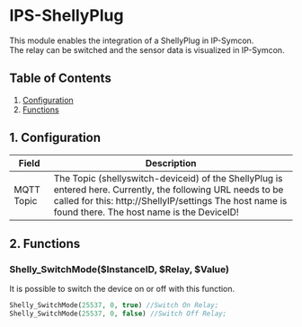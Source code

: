 # IPS-ShellyPlug
   This module enables the integration of a ShellyPlug in IP-Symcon.\
   The relay can be switched and the sensor data is visualized in IP-Symcon.   
      
   ## Table of Contents
   1. [Configuration](#1-configuration)
   2. [Functions](#2-functions)
   
   ## 1. Configuration
   
   Field        | Description
   ------------ | -------------
   MQTT Topic   | The Topic (shellyswitch-deviceid) of the ShellyPlug is entered here. Currently, the following URL needs to be called for this: http://ShellyIP/settings The host name is found there. The host name is the DeviceID!
   
   ## 2. Functions
   
   ### Shelly_SwitchMode($InstanceID, $Relay, $Value)
   It is possible to switch the device on or off with this function.
   ```php
   Shelly_SwitchMode(25537, 0, true) //Switch On Relay;
   Shelly_SwitchMode(25537, 0, false) //Switch Off Relay;
   ```